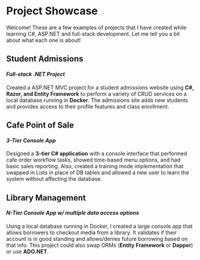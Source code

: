 # Project Showcase
Welcome! These are a few examples of projects that I have created while learning C#, ASP.NET and full-stack development. Let me tell you a bit about what each one is about!

## Student Admissions
#### *Full-stack .NET Project*
Created a ASP.NET MVC project for a student admissions website using **C#, Razor, and Entity Framework** to perform a variety of CRUD services on a local database running in **Docker**. The admissions site adds new students and provides access to their profile features and class enrollment.

## Cafe Point of Sale
#### *3-Tier Console App*
Designed a **3-tier C# application** with a console interface that performed cafe order workflow tasks, showed time-based menu options, and had basic sales reporting. Also, created a training mode implementation that swapped in Lists in place of DB tables and allowed a new user to learn the system without affecting the database.

## Library Management
#### *N-Tier Console App w/ multiple data access options*
Using a local database running in Docker, I created a large console app that allows borrowers to checkout media from a library. It validates if their account is in good standing and allows/denies future borrowing based on that info. This project could also swap ORMs (**Entity Framework** or **Dapper**) or use **ADO.NET**.
